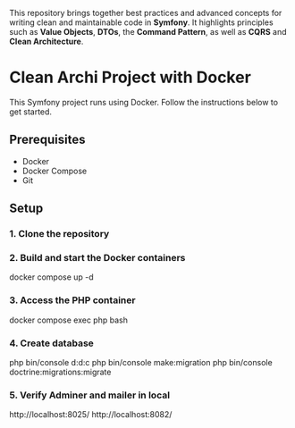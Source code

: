 This repository brings together best practices and advanced concepts for writing clean and maintainable code in **Symfony**. It highlights principles such as **Value Objects**, **DTOs**, the **Command Pattern**, as well as **CQRS** and **Clean Architecture**.

# Clean Archi Project with Docker

This Symfony project runs using Docker. Follow the instructions below to get started.

## Prerequisites

- Docker
- Docker Compose
- Git

## Setup

### 1. Clone the repository

### 2. Build and start the Docker containers

docker compose up -d

### 3. Access the PHP container
docker compose exec php bash
### 4. Create database
php bin/console d:d:c
php bin/console make:migration
php bin/console doctrine:migrations:migrate 
### 5. Verify Adminer and mailer in local
http://localhost:8025/
http://localhost:8082/